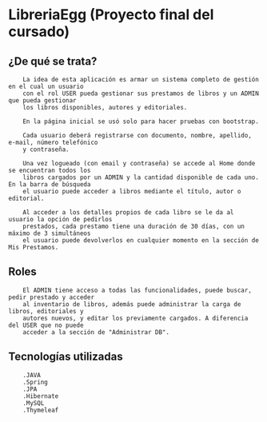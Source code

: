 # LibreriaEgg (Proyecto final del cursado)
##  ¿De qué se trata?
        La idea de esta aplicación es armar un sistema completo de gestión en el cual un usuario 
        con el rol USER pueda gestionar sus prestamos de libros y un ADMIN que pueda gestionar 
        los libros disponibles, autores y editoriales.
        
        En la página inicial se usó solo para hacer pruebas con bootstrap. 
        
        Cada usuario deberá registrarse con documento, nombre, apellido, e-mail, número telefónico 
        y contraseña.
        
        Una vez logueado (con email y contraseña) se accede al Home donde se encuentran todos los 
        libros cargados por un ADMIN y la cantidad disponible de cada uno. En la barra de búsqueda
        el usuario puede acceder a libros mediante el título, autor o editorial.
        
        Al acceder a los detalles propios de cada libro se le da al usuario la opción de pedirlos 
        prestados, cada prestamo tiene una duración de 30 días, con un máximo de 3 simultáneos 
        el usuario puede devolverlos en cualquier momento en la sección de Mis Prestamos.
        
## Roles
        El ADMIN tiene acceso a todas las funcionalidades, puede buscar, pedir prestado y acceder 
        al inventario de libros, además puede administrar la carga de libros, editoriales y 
        autores nuevos, y editar los previamente cargados. A diferencia del USER que no puede 
        acceder a la sección de "Administrar DB".
        
## Tecnologías utilizadas
        .JAVA
        .Spring
        .JPA
        .Hibernate
        .MySQL
        .Thymeleaf
